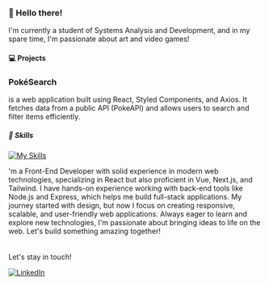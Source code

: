


  <h3>👋 Hello there!</h3>
  I'm currently a student of Systems Analysis and Development, and in my spare time, I'm passionate about art and video games!

  <h4>💻 Projects</h4>
  <h3>PokéSearch</h3>
  is a web application built using React, Styled Components, and Axios. It fetches data from a public API (PokeAPI) and allows users to search and filter items efficiently.

  <h5>🚀 Skills</h5>
  
 [![My Skills](https://skillicons.dev/icons?i=js,html,css,ts,node,npm,react,vue,express,nextjs,styledcomponents,tailwind)](https://skillicons.dev)
  
'm a Front-End Developer with solid experience in modern web technologies, specializing in React but also proficient in Vue, Next.js, and Tailwind. I have hands-on experience working with back-end tools like Node.js and Express, which helps me build full-stack applications. My journey started with design, but now I focus on creating responsive, scalable, and user-friendly web applications. Always eager to learn and explore new technologies, I'm passionate about bringing ideas to life on the web. Let's build something amazing together!  
  <br></br>
  Let's stay in touch!
  <div>
  <a href="https://www.linkedin.com/in/mateuswerneck/" target="_blank">
  <img src="https://img.shields.io/badge/-LinkedIn-%230077B5?style=for-the-badge&logo=linkedin&logoColor=white" alt="LinkedIn">
  </a>
  </div>
  
<!---
Mwrnk/Mwrnk is a ✨ special ✨ repository because its `README.md` (this file) appears on your GitHub profile.
You can click the Preview link to take a look at your changes.
--->
